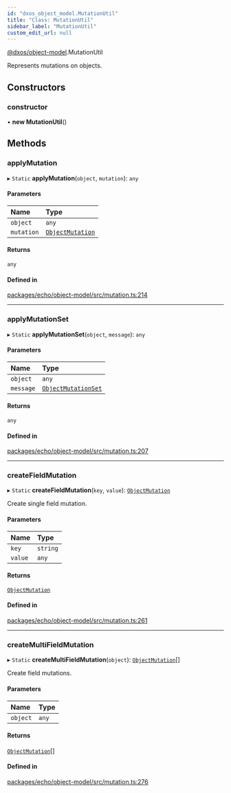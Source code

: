 ```yaml
---
id: "dxos_object_model.MutationUtil"
title: "Class: MutationUtil"
sidebar_label: "MutationUtil"
custom_edit_url: null
---
```


[@dxos/object-model](../modules/dxos_object_model.md).MutationUtil

Represents mutations on objects.

## Constructors

### constructor

• **new MutationUtil**()

## Methods

### applyMutation

▸ `Static` **applyMutation**(`object`, `mutation`): `any`

#### Parameters

| Name | Type |
| :------ | :------ |
| `object` | `any` |
| `mutation` | [`ObjectMutation`](../interfaces/dxos_object_model.ObjectMutation-1.md) |

#### Returns

`any`

#### Defined in

[packages/echo/object-model/src/mutation.ts:214](https://github.com/dxos/protocols/blob/6f4c34af3/packages/echo/object-model/src/mutation.ts#L214)

___

### applyMutationSet

▸ `Static` **applyMutationSet**(`object`, `message`): `any`

#### Parameters

| Name | Type |
| :------ | :------ |
| `object` | `any` |
| `message` | [`ObjectMutationSet`](../interfaces/dxos_object_model.ObjectMutationSet.md) |

#### Returns

`any`

#### Defined in

[packages/echo/object-model/src/mutation.ts:207](https://github.com/dxos/protocols/blob/6f4c34af3/packages/echo/object-model/src/mutation.ts#L207)

___

### createFieldMutation

▸ `Static` **createFieldMutation**(`key`, `value`): [`ObjectMutation`](../interfaces/dxos_object_model.ObjectMutation-1.md)

Create single field mutation.

#### Parameters

| Name | Type |
| :------ | :------ |
| `key` | `string` |
| `value` | `any` |

#### Returns

[`ObjectMutation`](../interfaces/dxos_object_model.ObjectMutation-1.md)

#### Defined in

[packages/echo/object-model/src/mutation.ts:261](https://github.com/dxos/protocols/blob/6f4c34af3/packages/echo/object-model/src/mutation.ts#L261)

___

### createMultiFieldMutation

▸ `Static` **createMultiFieldMutation**(`object`): [`ObjectMutation`](../interfaces/dxos_object_model.ObjectMutation-1.md)[]

Create field mutations.

#### Parameters

| Name | Type |
| :------ | :------ |
| `object` | `any` |

#### Returns

[`ObjectMutation`](../interfaces/dxos_object_model.ObjectMutation-1.md)[]

#### Defined in

[packages/echo/object-model/src/mutation.ts:276](https://github.com/dxos/protocols/blob/6f4c34af3/packages/echo/object-model/src/mutation.ts#L276)
